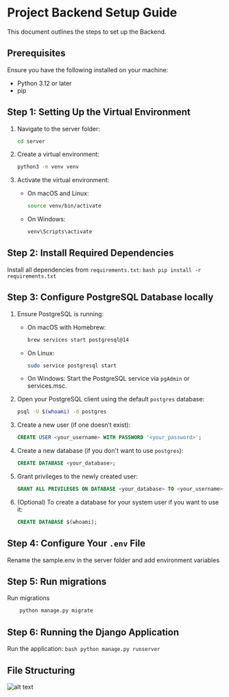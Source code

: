 # Project Backend Setup Guide

This document outlines the steps to set up the Backend.

## Prerequisites

Ensure you have the following installed on your machine:

- Python 3.12 or later
- pip

## Step 1: Setting Up the Virtual Environment

1. Navigate to the server folder:
    ```bash
    cd server
    ```

2. Create a virtual environment:
    ```bash
    python3 -m venv venv
    ```

3. Activate the virtual environment:
    - On macOS and Linux:
      ```bash
      source venv/bin/activate
      ```
    - On Windows:
      ```bash
      venv\Scripts\activate
      ```

## Step 2: Install Required Dependencies

Install all dependencies from `requirements.txt`:
    ```bash
    pip install -r requirements.txt
    ```

## Step 3: Configure PostgreSQL Database locally

1. Ensure PostgreSQL is running:
    - On macOS with Homebrew:
      ```bash
      brew services start postgresql@14
      ```
    - On Linux:
      ```bash
      sudo service postgresql start
      ```
    - On Windows: Start the PostgreSQL service via `pgAdmin` or services.msc.

2. Open your PostgreSQL client using the default `postgres` database:
    ```bash
    psql -U $(whoami) -d postgres
    ```

3. Create a new user (if one doesn’t exist):
    ```sql
    CREATE USER <your_username> WITH PASSWORD '<your_password>';
    ```

4. Create a new database (if you don't want to use `postgres`):
    ```sql
    CREATE DATABASE <your_database>;
    ```

5. Grant privileges to the newly created user:
    ```sql
    GRANT ALL PRIVILEGES ON DATABASE <your_database> TO <your_username>;
    ```

6. (Optional) To create a database for your system user if you want to use it:
    ```sql
    CREATE DATABASE $(whoami);
    ```

## Step 4: Configure Your `.env` File

Rename the sample.env in the server folder and add environment variables

## Step 5: Run migrations 

Run migrations 
```bash
    python manage.py migrate
```
    
## Step 6: Running the Django Application

Run the application:
    ```bash
    python manage.py runserver
    ```

## File Structuring

![alt text](image1.jpeg)
